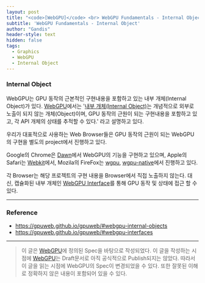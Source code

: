 ```yaml
---
layout: post
title: "<code>[WebGPU]</code> <br> WebGPU Fundamentals - Internal Object"
subtitle: 'WebGPU Fundamentals - Internal Object'
author: "Gandis"
header-style: text
hidden: false
tags:
  - Graphics
  - WebGPU
  - Internal Object
---
```


### **Internal Object**
WebGPU는 GPU 동작의 근본적인 구현내용을 포함하고 있는 내부 개체(Internal Object)가 있다. [WebGPU](https://gpuweb.github.io/gpuweb/)에서는 '[내부 개체(Internal Object)](https://gpuweb.github.io/gpuweb/#webgpu-internal-objects)는 개념적으로 외부로 노출이 되지 않는 개체(Object)이며, GPU 동작의 근원이 되는 구현내용을 포함하고 있고, 각 API 개체의 상태를 추적할 수 있다.' 라고 설명하고 있다. 

우리가 대표적으로 사용하는 Web Browser들은 GPU 동작의 근원이 되는 WebGPU의 구현을 별도의 project에서 진행하고 있다. 

Google의 Chrome은 [Dawn](https://dawn.googlesource.com/dawn)에서 WebGPU의 기능을 구현하고 있으며, Apple의 Safari는 [Webkit](https://github.com/WebKit/WebKit)에서, Mozila의 FireFox는 [wgpu](https://github.com/gfx-rs/wgpu), [wgpu-native](https://github.com/gfx-rs/wgpu-native)에서 진행하고 있다.

각 Browser는 해당 프로젝트의 구현 내용을 Browser에서 직접 노출하지 않는다. 대신, 캡슐화된 내부 개체인 [WebGPU Interface](https://gpuweb.github.io/gpuweb/#webgpu-interfaces)를 통해 GPU 동작 및 상태에 접근 할 수 있다.


---

### **Reference**
 - https://gpuweb.github.io/gpuweb/#webgpu-internal-objects
 - https://gpuweb.github.io/gpuweb/#webgpu-interfaces
 
---

> 이 글은 [WebGPU](https://gpuweb.github.io/gpuweb/)에 정의된 Spec을 바탕으로 작성되었다. 이 글을 작성하는 시점에 [WebGPU](https://gpuweb.github.io/gpuweb/)는 Draft문서로 아직 공식적으로 Publish되지는 않았다. 따라서 이 글을 읽는 시점에 WebGPU의 Spec이 변경되었을 수 있다. 또한 잘못된 이해로 정확하지 않은 내용이 포함되어 있을 수 있다.